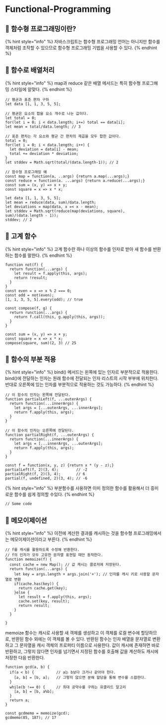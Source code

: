 # Functional-Programming

## 🐇 함수형 프로그래밍이란?

{% hint style="info" %}
&#x20;자바스크립트는 함수형 프로그래밍 언어는 아니지만 함수를 객체처럼 조작할 수 있으므로 함수형 프로그래밍 기법을 사용할 수 있다.&#x20;
{% endhint %}

## 🐇 함수로 배열처리

{% hint style="info" %}
&#x20;map과 reduce 같은 배열 메서드는 특히 함수형 프로그해밍 스타일에 알맞다.
{% endhint %}

```
// 평균과 표준 편차 구하
let data [1, 1, 3, 5, 5];

// 평균은 요소의 합을 요소 개수로 나눈 값이다.
let total = 0;
for(let i = 0; i < data.length; i+=) total == data[i];
let mean = total/data.length; // 3

// 표준 편차는 각 요소와 평균 간 편차의 제곱을 모두 합한 값이다.
total = 0;
for(let i = 0; i < data.length; i++) {
  let deviation = data[i] - mean;
  total += deviation * deviation;
}
let stddev = Math.sqrt(total/(data.length-1)); // 2
```

```
// 함수형 프로그래밍 예
const map = function(a, ..args) {return a.map(...args);}
const reduce = function(a. ...args) {return a.reduce(...args);}
const sum = (x, y) => x + y;
const square = x => x * x;

let data [1, 1, 3, 5, 5];
let mean = reduce(data, sum)/data.length;
let deviations = map(data, x =< x - mean);
let stddev = Math.sqrt(reduce(map(deviations, square), sum)/(data.length - 1));
stddev; // 2
```

## 🐇 고계 함수

{% hint style="info" %}
&#x20;고계 함수란 하나 이상의 함수를 인자로 받아 새 함수를 반환하는 함수를 말한다.&#x20;
{% endhint %}

```
function not(f) {
  return function(...args) {
    let result = f.apply(this, args);
    return !result;
  }
}
const even = x => x % 2 === 0;
const odd = not(even);
[1, 1, 3, 5, 5].every(odd); // true
```

```
const compose(f, g) {
  return runction(...args) {
    return f.call(this, g.apply(this, args));
  }
}

const sum = (x, y) => x + y;
const square = x => x * x;
compose(square, sum)(2, 3) // 25
```

## 🐇 함수의 부분 적용

{% hint style="info" %}
&#x20;bind() 메서드는 왼쪽에 있는 인자르 부분적으로 적용한다. bind()에 전달하는 인자는 원래 함수에 전달되는 인자 리스트의 시작 부부에 위치한다. 반대로 오른쪽에 있는 인자를 부분적으로 적용하는 것도 가능하다.&#x20;
{% endhint %}

```
// 이 함수의 인자는 왼쪽에 전달된다.
function partialLeft(f, ...outerArgs) {
  return function(...innerArgs) {
    let args = [...outerArgs, ...innerArgs];
    return f.apply(this, args);
  }
}
```

```
// 이 함수의 인자는 오른쪽에 전달된다.
function partialRight(f, ...outerArgs) {
  return function(...innerArgs) {
    let args = [...innerArgs, ...outerArgs];
    return f.apply(this, args);
  }
}
```

```
const f = function(x, y, z) {return x * (y - z);}
partialLeft(f, 2)(3, 4);        // -2
partialRight(f, 2)(3, 4);       // 6
partial(f, undefined, 2)(3, 4); // -6
```

{% hint style="info" %}
부분함수를 사용하면 이미 정의한 함수를 활용해서 더 흥미로운 함수를 쉽게 정의할 수있다.
{% endhint %}

```
// Some code
```

## 🐇 메모이제이션

{% hint style="info" %}
이전에 계산한 결과를 캐시하는 것을 함수형 프로그래밍에서는 메모이제이션이라고 부른다.
{% endhint %}

```
// f를 캐시를 활용하도록 수정해 반환한다.
// f의 인자가 모두 고유한 문자열 표현일 때만 동작한다.
function memoize(f) {
  const cache = new Map(); // 값 캐시는 클로저에 저장된다.
  return function(...args) {
    let key = args.length + args.join('+'); // 인자를 캐시 키로 사용할 문자열로 변환
    if(cache.has(key)) {
      return cache.get(key);
    }else {
      let result = f.apply(this, args);
      cache.set(key, result);
      return result;
    }
  }
  
}
```

memoize 함수는 캐시로 사용할 새 객체를 생성하고 이 객체를 로컬 변수에 할당하므로, 반환된 함수 외에는 이 객체를 볼 수 있다. 반환된 함수는 인자 배열을 문자열로 변환하고 그 문자열을 캐시 객체의 프로퍼티 이름으로 사용한다. 값이 캐시에 존재하면 바로 반환하고, 그렇지 않다면 인자를 넘기면서 지정된 함수를 호출해 값을 계산하도 캐시에 저장한 다음 반환한다.

```
function gcd(a, b) {
  if(a < b) {          // a는 b보다 크거나 같아야 한다.
    [a, b] = [b, a];   // 그렇지 않으면 분해 할당을 통해 변수를 스왑한다.
  }
  while(b !== 0) {     // 최대 공약수를 구하는 유클리드 알고리
    [a, b] = [b, a%b];
  }
  return a;
}

const gcdmemo = memoize(gcd);
gcdmemo(85, 187); // 17
```
